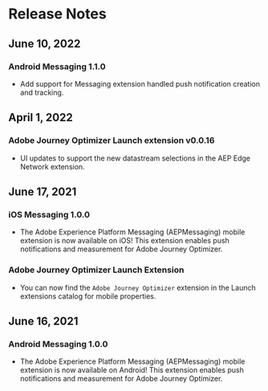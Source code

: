 # Release Notes

## June 10, 2022

### Android Messaging 1.1.0

* Add support for Messaging extension handled push notification creation and tracking.

## April 1, 2022

### Adobe Journey Optimizer Launch extension v0.0.16

* UI updates to support the new datastream selections in the AEP Edge Network extension.

## June 17, 2021

### iOS Messaging 1.0.0

* The Adobe Experience Platform Messaging (AEPMessaging) mobile extension is now available on iOS! This extension enables push notifications and measurement for Adobe Journey Optimizer. 

### Adobe Journey Optimizer Launch Extension

* You can now find the `Adobe Journey Optimizer` extension in the Launch extensions catalog for mobile properties.

## June 16, 2021

### Android Messaging 1.0.0

* The Adobe Experience Platform Messaging (AEPMessaging) mobile extension is now available on Android! This extension enables push notifications and measurement for Adobe Journey Optimizer.
